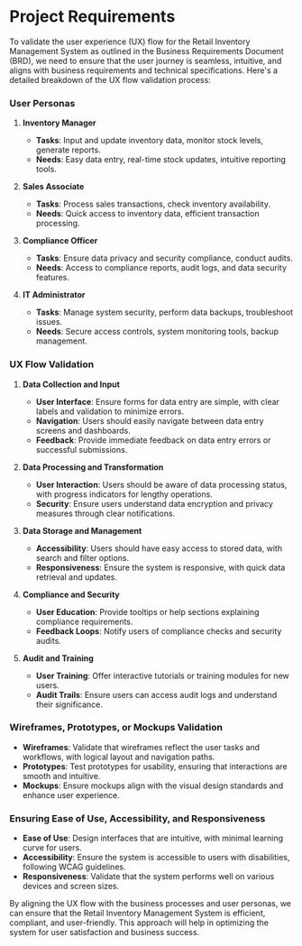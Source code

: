 # Project Requirements

To validate the user experience (UX) flow for the Retail Inventory Management System as outlined in the Business Requirements Document (BRD), we need to ensure that the user journey is seamless, intuitive, and aligns with business requirements and technical specifications. Here's a detailed breakdown of the UX flow validation process:

### User Personas

1. **Inventory Manager**
   - **Tasks**: Input and update inventory data, monitor stock levels, generate reports.
   - **Needs**: Easy data entry, real-time stock updates, intuitive reporting tools.

2. **Sales Associate**
   - **Tasks**: Process sales transactions, check inventory availability.
   - **Needs**: Quick access to inventory data, efficient transaction processing.

3. **Compliance Officer**
   - **Tasks**: Ensure data privacy and security compliance, conduct audits.
   - **Needs**: Access to compliance reports, audit logs, and data security features.

4. **IT Administrator**
   - **Tasks**: Manage system security, perform data backups, troubleshoot issues.
   - **Needs**: Secure access controls, system monitoring tools, backup management.

### UX Flow Validation

1. **Data Collection and Input**
   - **User Interface**: Ensure forms for data entry are simple, with clear labels and validation to minimize errors.
   - **Navigation**: Users should easily navigate between data entry screens and dashboards.
   - **Feedback**: Provide immediate feedback on data entry errors or successful submissions.

2. **Data Processing and Transformation**
   - **User Interaction**: Users should be aware of data processing status, with progress indicators for lengthy operations.
   - **Security**: Ensure users understand data encryption and privacy measures through clear notifications.

3. **Data Storage and Management**
   - **Accessibility**: Users should have easy access to stored data, with search and filter options.
   - **Responsiveness**: Ensure the system is responsive, with quick data retrieval and updates.

4. **Compliance and Security**
   - **User Education**: Provide tooltips or help sections explaining compliance requirements.
   - **Feedback Loops**: Notify users of compliance checks and security audits.

5. **Audit and Training**
   - **User Training**: Offer interactive tutorials or training modules for new users.
   - **Audit Trails**: Ensure users can access audit logs and understand their significance.

### Wireframes, Prototypes, or Mockups Validation

- **Wireframes**: Validate that wireframes reflect the user tasks and workflows, with logical layout and navigation paths.
- **Prototypes**: Test prototypes for usability, ensuring that interactions are smooth and intuitive.
- **Mockups**: Ensure mockups align with the visual design standards and enhance user experience.

### Ensuring Ease of Use, Accessibility, and Responsiveness

- **Ease of Use**: Design interfaces that are intuitive, with minimal learning curve for users.
- **Accessibility**: Ensure the system is accessible to users with disabilities, following WCAG guidelines.
- **Responsiveness**: Validate that the system performs well on various devices and screen sizes.

By aligning the UX flow with the business processes and user personas, we can ensure that the Retail Inventory Management System is efficient, compliant, and user-friendly. This approach will help in optimizing the system for user satisfaction and business success.